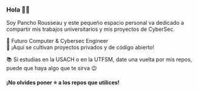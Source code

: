 ### Hola 👋👋

Soy Pancho Rousseau y este pequeño espacio personal va dedicado a compartir mis trabajos universitarios y mis proyectos de CyberSec.

🔭 Futuro Computer & Cybersec Engineer  
🌱 ¡Aquí se cultivan proyectos privados y de código abierto!

📚 Si estudias en la USACH o en la UTFSM, date una vuelta por mis repos, puede que haya algo que te sirva 😉 

#### ¡No olvides poner ⭐ a los repos que utilices!
